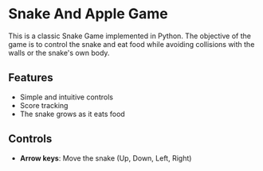 
# Snake And Apple Game

This is a classic Snake Game implemented in Python. The objective of the game is to control the snake and eat food while avoiding collisions with the walls or the snake's own body.

## Features
- Simple and intuitive controls
- Score tracking
- The snake grows as it eats food

## Controls
- **Arrow keys**: Move the snake (Up, Down, Left, Right)

